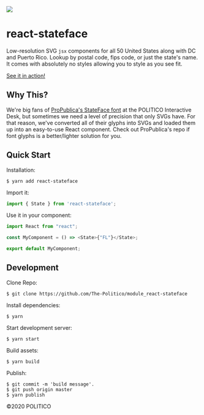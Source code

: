![](https://www.politico.com/interactives/cdn/images/badge.svg)

# react-stateface

Low-resolution SVG `jsx` components for all 50 United States along with DC and Puerto Rico. Lookup by postal code, fips code, or just the state's name. It comes with absolutely no styles allowing you to style as you see fit.

[See it in action!](https://the-politico.github.io/react-stateface/State/)

## Why This?
We're big fans of [ProPublica's StateFace font](https://propublica.github.io/stateface/) at the POLITICO Interactive Desk, but sometimes we need a level of precision that only SVGs have. For that reason, we've converted all of their glyphs into SVGs and loaded them up into an easy-to-use React component. Check out ProPublica's repo if font glyphs is a better/lighter solution for you.

## Quick Start

Installation:

```
$ yarn add react-stateface
```

Import it:

```javascript
import { State } from 'react-stateface';
```

Use it in your component:

```javascript
import React from "react";

const MyComponent = () => <State>{"FL"}</State>;

export default MyComponent;
```

## Development

Clone Repo:

```
$ git clone https://github.com/The-Politico/module_react-stateface
```

Install dependencies:

```
$ yarn
```

Start development server:

```
$ yarn start
```

Build assets:

```
$ yarn build
```

Publish:

```
$ git commit -m 'build message'.
$ git push origin master
$ yarn publish
```


©2020 POLITICO
